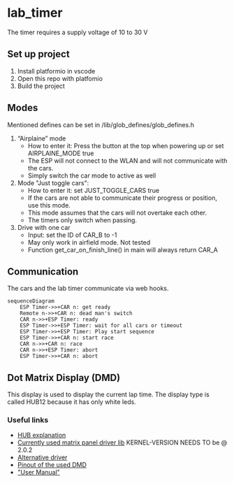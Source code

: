 # lab_timer
The timer requires a supply voltage of 10 to 30 V

## Set up project
1. Install platformio in vscode
2. Open this repo with platfomio
3. Build the project

## Modes
Mentioned defines can be set in /lib/glob_defines/glob_defines.h
1. “Airplaine” mode
    - How to enter it: Press the button at the top when powering up or set AIRPLAINE_MODE true
    - The ESP will not connect to the WLAN and will not communicate with the cars.
    - Simply switch the car mode to active as well
2. Mode "Just toggle cars":
    - How to enter it: set JUST_TOGGLE_CARS true
    - If the cars are not able to communicate their progress or position, use this mode.
    - This mode assumes that the cars will not overtake each other.
    - The timers only switch when passing.
3. Drive with one car
    - Input: set the ID of CAR_B to -1
    - May only work in airfield mode. Not tested
    - Function get_car_on_finish_line() in main will always return CAR_A

## Communication
The cars and the lab timer communicate via web hooks.

```mermaid
sequenceDiagram
    ESP Timer->>+CAR n: get ready
    Remote n->>+CAR n: dead man's switch
    CAR n->>+ESP Timer: ready
    ESP Timer->>+ESP Timer: wait for all cars or timeout
    ESP Timer->>+ESP Timer: Play start sequence
    ESP Timer->>+CAR n: start race
    CAR n->>+CAR n: race
    CAR n->>+ESP Timer: abort
    ESP Timer->>+CAR n: abort
```

## Dot Matrix Display (DMD)
This display is used to display the current lap time.
The display type is called HUB12 because it has only white leds.
### Useful links
- [HUB explanation](https://olympianled.com/led-hub-pinout-diagrams/)
- [Currently used matrix panel driver lib](https://github.com/Qudor-Engineer/DMD32/tree/main) KERNEL-VERSION NEEDS TO be @ 2.0.2
- [Alternative driver](https://github.com/adafruit/Adafruit_Protomatter/tree/master)
- [Pinout of the used DMD](https://cdn.shopify.com/s/files/1/0045/8932/files/DMDCON_DMDConnector.pdf?100730)
- ["User Manual"](https://cdn-reichelt.de/documents/datenblatt/A300/AD026_EN.pdf)
